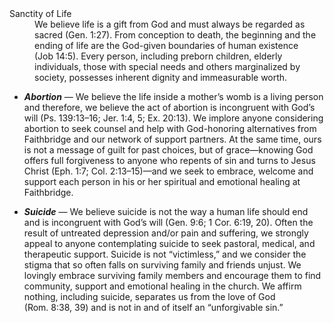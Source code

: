 ---
---
<dt>Sanctity of Life</dt>
<dd>We believe life is a gift from God and must always be regarded as sacred (Gen. 1:27). From conception to death, the beginning and the ending of life are the God-given boundaries of human existence (Job 14:5). Every person, including preborn children, elderly individuals, those with special needs and others marginalized by society, possesses inherent dignity and immeasurable worth.</dd>

   - ***Abortion*** — We believe the life inside a mother’s womb is a living person and therefore, we believe the act of abortion is incongruent with God’s will (Ps. 139:13–16; Jer. 1:4, 5; Ex. 20:13). We implore anyone considering abortion to seek counsel and help with God-honoring alternatives from Faithbridge and our network of support partners. At the same time, ours is not a message of guilt for past choices, but of grace—knowing God offers full forgiveness to anyone who repents of sin and turns to Jesus Christ (Eph. 1:7; Col. 2:13–15)—and we seek to embrace, welcome and support each person in his or her spiritual and emotional healing at Faithbridge.

   - ***Suicide*** — We believe suicide is not the way a human life should end and is incongruent with God’s will (Gen. 9:6; 1 Cor. 6:19, 20). Often the result of untreated depression and/or pain and suffering, we strongly appeal to anyone contemplating suicide to seek pastoral, medical, and therapeutic support. Suicide is not “victimless,” and we consider the stigma that so often falls on surviving family and friends unjust. We lovingly embrace surviving family members and encourage them to find community, support and emotional healing in the church. We affirm nothing, including suicide, separates us from the love of God (Rom. 8:38, 39) and is not in and of itself an “unforgivable sin.”
